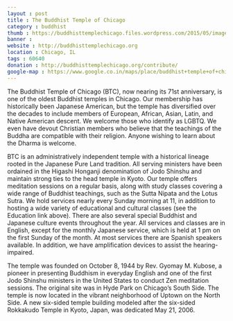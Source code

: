 ```yaml
---
layout : post
title : The Buddhist Temple of Chicago
category : buddhist
thumb : https://buddhisttemplechicago.files.wordpress.com/2015/05/image_hondowide.jpg?w=300
banner : 
website : http://buddhisttemplechicago.org
location : Chicago, IL 
tags : 60640
donation : http://buddhisttemplechicago.org/contribute/
google-map : https://www.google.co.in/maps/place/buddhist+temple+of+chicago/@41.9669883,-87.6593578,15z/data=!4m2!3m1!1s0x0:0xad7bdbc79d736ea7?sa=X&ved=0CJ4BEPwSMA9qFQoTCPiUn_2C08cCFU2Ojgod9_cDiQ
---
```


The Buddhist Temple of Chicago (BTC), now nearing its 71st anniversary, is one of the oldest Buddhist temples in Chicago. Our membership has historically been Japanese American, but the temple has diversified over the decades to include members of European, African, Asian, Latin, and Native American descent. We welcome those who identify as LGBTQ. We even have devout Christian members who believe that the teachings of the Buddha are compatible with their religion. Anyone wishing to learn about the Dharma is welcome.

BTC is an administratively independent temple with a historical lineage rooted in the Japanese Pure Land tradition. All serving ministers have been ordained in the Higashi Honganji denomination of Jodo Shinshu and maintain strong ties to the head temple in Kyoto. Our temple offers meditation sessions on a regular basis, along with study classes covering a wide range of Buddhist teachings, such as the Sutta Nipata and the Lotus Sutra. We hold services nearly every Sunday morning at 11, in addition to hosting a wide variety of educational and cultural classes (see the Education link above). There are also several special Buddhist and Japanese culture events throughout the year. All services and classes are in English, except for the monthly Japanese service, which is held at 1 pm on the first Sunday of the month. At most services there are Spanish speakers available. In addition, we have amplification devices to assist the hearing-impaired.

The temple was founded on October 8, 1944 by Rev. Gyomay M. Kubose, a pioneer in presenting Buddhism in everyday English and one of the first Jodo Shinshu ministers in the United States to conduct Zen meditation sessions. The original site was in Hyde Park on Chicago’s South Side. The temple is now located in the vibrant neighborhood of Uptown on the North Side. A new six-sided temple building modeled after the six-sided Rokkakudo Temple in Kyoto, Japan, was dedicated May 21, 2006.